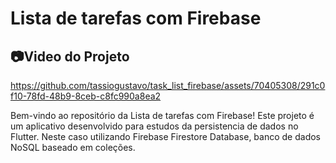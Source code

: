 # Lista de tarefas com Firebase

## 📷Video do Projeto
https://github.com/tassiogustavo/task_list_firebase/assets/70405308/291c0f10-78fd-48b9-8ceb-c8fc990a8ea2

Bem-vindo ao repositório da Lista de tarefas com Firebase! Este projeto é um aplicativo desenvolvido para estudos da persistencia de dados no Flutter. Neste caso utilizando Firebase Firestore Database, banco de dados NoSQL baseado em coleções.

